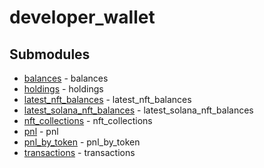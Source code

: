 # developer_wallet

<!-- CUSTOM DOCS START -->

<!-- CUSTOM DOCS END -->

## Submodules
- [balances](balances/README.md) - balances
- [holdings](holdings/README.md) - holdings
- [latest_nft_balances](latest_nft_balances/README.md) - latest_nft_balances
- [latest_solana_nft_balances](latest_solana_nft_balances/README.md) - latest_solana_nft_balances
- [nft_collections](nft_collections/README.md) - nft_collections
- [pnl](pnl/README.md) - pnl
- [pnl_by_token](pnl_by_token/README.md) - pnl_by_token
- [transactions](transactions/README.md) - transactions

